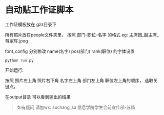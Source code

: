 # 自动贴工作证脚本

工作证模板放在 gzz目录下

所有照片放在people文件夹里， 按照 部门-职位-名字 的格式 eg:
 主席团_副主席_蒋家晖.jpeg
 
font_config 分别修改 name(名字) pos(部门) rank(职位) 的字体设置

```shell
python run.py 
```

开始运行:

按照 照片左上角 照片右下角 名字左上角 部门左上角 职位左上角的顺序，
选取关键点。

在output目录 可以看到输出的结果 

> 如有疑问 请加wx: suchang_sa 信息学院学生会前宣传部-苏畅
